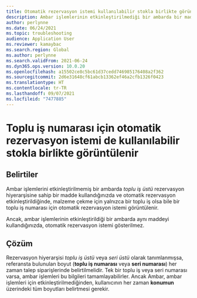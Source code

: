 ```yaml
---
title: Otomatik rezervasyon istemi kullanılabilir stokla birlikte görüntülenir
description: Ambar işlemlerinin etkinleştirilmediği bir ambarda bir madde kullandığınızda otomatik rezervasyon istemi görüntülenir. Konumun üzerindeki tüm boyutları belirtin.
author: perlynne
ms.date: 06/24/2021
ms.topic: troubleshooting
audience: Application User
ms.reviewer: kamaybac
ms.search.region: Global
ms.author: perlynne
ms.search.validFrom: 2021-06-24
ms.dyn365.ops.version: 10.0.20
ms.openlocfilehash: a15502ce8c5bc61d37cedd746985176408a2f362
ms.sourcegitcommit: 2d6e31648cf61abcb13362ef46a2cfb1326f0423
ms.translationtype: HT
ms.contentlocale: tr-TR
ms.lasthandoff: 09/07/2021
ms.locfileid: "7477885"
---
```

# <a name="auto-reservation-prompt-for-batch-number-is-shown-even-with-available-inventory"></a>Toplu iş numarası için otomatik rezervasyon istemi de kullanılabilir stokla birlikte görüntülenir

## <a name="symptoms"></a>Belirtiler

Ambar işlemlerini etkinleştirilmemiş bir ambarda *toplu iş üstü* rezervasyon hiyerarşisine sahip bir madde kullandığınızda ve otomatik rezervasyon etkinleştirildiğinde, malzeme çekme için yalnızca bir toplu iş olsa bile bir toplu iş numarası için otomatik rezervasyon istemi görüntülenir.

Ancak, ambar işlemlerinin etkinleştirildiği bir ambarda aynı maddeyi kullandığınızda, otomatik rezervasyon istemi gösterilmez.

## <a name="resolution"></a>Çözüm

Rezervasyon hiyerarşisi *toplu iş üstü* veya *seri üstü* olarak tanımlanmışsa, referansta bulunulan boyut (**toplu iş numarası** veya **seri numarası**) her zaman talep siparişlerinde belirtilmelidir. Tek bir toplu iş veya seri numarası varsa, ambar işlemleri bu bilgileri tamamlayabilirler. Ancak Ambar, ambar işlemleri için etkinleştirilmediğinden, kullanıcının her zaman **konumun** üzerindeki tüm boyutları belirtmesi gerekir.
